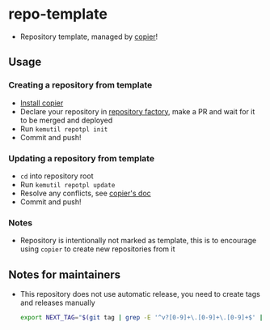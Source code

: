 # repo-template

- Repository template, managed by [copier](https://github.com/copier-org/copier)!

## Usage

### Creating a repository from template

- [Install copier](https://copier.readthedocs.io/en/stable/#installation)
- Declare your repository in [repository factory](https://github.com/kemadev/infrastructure-components/tree/main/deploy/github/30-repo/main.go), make a PR and wait for it to be merged and deployed
- Run `kemutil repotpl init`
- Commit and push!

### Updating a repository from template

- `cd` into repository root
- Run `kemutil repotpl update`
- Resolve any conflicts, see [copier's doc](https://copier.readthedocs.io/en/stable/updating/)
- Commit and push!

### Notes

- Repository is intentionally not marked as template, this is to encourage using `copier` to create new repositories from it

## Notes for maintainers

- This repository does not use automatic release, you need to create tags and releases manually

  ```sh
  export NEXT_TAG="$(git tag | grep -E '^v?[0-9]+\.[0-9]+\.[0-9]+$' | sort -V | tail -n 1 | sed 's|v||g' | awk -F. '{printf "v%d.%d.%d", $1, $2, $3+1}')" && git tag "${NEXT_TAG}" && git push --tags && gh release create "${NEXT_TAG}" --title "${NEXT_TAG}" --notes "Release ${NEXT_TAG}"
  ```
